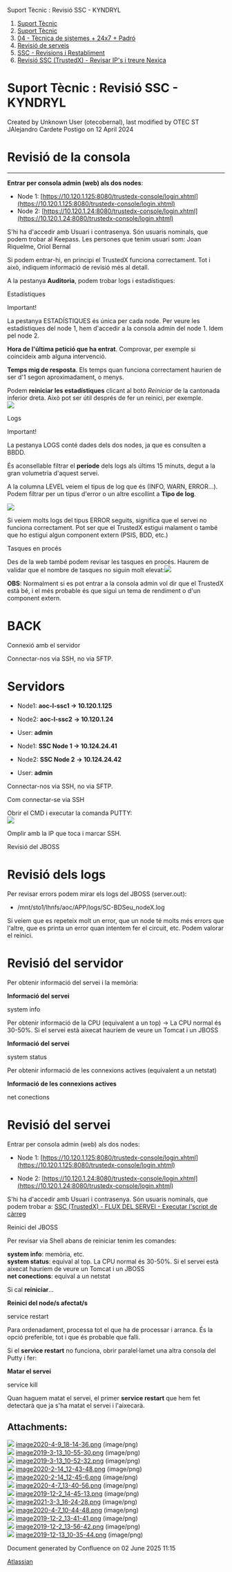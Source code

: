 Suport Tècnic : Revisió SSC - KYNDRYL  

1.  [Suport Tècnic](index.md)
2.  [Suport Tècnic](13893782.md)
3.  [04 - Tècnica de sistemes + 24x7 + Padró](26313202.md)
4.  [Revisió de serveis](36340340.md)
5.  [SSC - Revisions i Restabliment](SSC---Revisions-i-Restabliment_41521367.md)
6.  [Revisió SSC (TrustedX) - Revisar IP's i treure Nexica](36340764.md)

Suport Tècnic : Revisió SSC - KYNDRYL
=====================================

Created by Unknown User (otecobernal), last modified by OTEC ST JAlejandro Cardete Postigo on 12 April 2024

Revisió de la consola
=====================

* * *

**Entrar per consola admin (web) als dos nodes**:

*   Node 1: [https://10.120.1.125:8080/trustedx-console/login.xhtml](https://10.120.1.125:8080/trustedx-console/login.xhtml)
*   Node 2: [https://10.120.1.24:8080/trustedx-console/login.xhtml](https://10.120.1.24:8080/trustedx-console/login.xhtml)

S'hi ha d'accedir amb Usuari i contrasenya. Són usuaris nominals, que podem trobar al Keepass. Les persones que tenim usuari som: Joan Riquelme, Oriol Bernal

Si podem entrar-hi, en principi el TrustedX funciona correctament. Tot i això, indiquem informació de revisió més al detall.

A la pestanya **Auditoria**, podem trobar logs i estadístiques:

Estadístiques

  

Important!

La pestanya ESTADÍSTIQUES és única per cada node. Per veure les estadístiques del node 1, hem d'accedir a la consola admin del node 1. Idem pel node 2.

**Hora de l'última petició que ha entrat**. Comprovar, per exemple si coincideix amb alguna intervenció. 

**Temps mig de resposta**. Els temps quan funciona correctament haurien de ser d'1 segon aproximadament, o menys.

Podem **reiniciar les estadístiques** clicant al botó _Reiniciar_ de la cantonada inferior dreta. Això pot ser útil després de fer un reinici, per exemple.  
![](attachments/36340771/41522001.png)

Logs

Important!

La pestanya LOGS conté dades dels dos nodes, ja que es consulten a BBDD.

És aconsellable filtrar el **període** dels logs als últims 15 minuts, degut a la gran volumetria d'aquest servei.

A la columna LEVEL veiem el tipus de log que és (INFO, WARN, ERROR...). Podem filtrar per un tipus d'error o un altre escollint a **Tipo de log**.

![](attachments/36340771/41522002.png)

  

Si veiem molts logs del tipus ERROR seguits, significa que el servei no funciona correctament. Pot ser que el TrustedX estigui malament o també que ho estigui algun component extern (PSIS, BDD, etc.)

Tasques en procés

Des de la web també podem revisar les tasques en procés. Haurem de validar que el nombre de tasques no siguin molt elevat:![](attachments/36340771/41522003.png)

  

**OBS**: Normalment si es pot entrar a la consola admin vol dir que el TrustedX està bé, i el més probable és que sigui un tema de rendiment o d'un component extern.

  

BACK
====

Connexió amb el servidor

  

Connectar-nos via SSH, no via SFTP.

Servidors 
==========

*   Node1: **aoc-l-ssc1 → 10.120.1.125**
    
*   Node2: **aoc-l-ssc2** **→ 10.120.1.24**
*   User: **admin**

*   Node1: **SSC Node 1 → 10.124.24.41**
    
*   Node2: **SSC Node 2** **→ 10.124.24.42**
*   User: **admin**

Connectar-nos via SSH, no via SFTP.

Com connectar-se via SSH

Obrir el CMD i executar la comanda PUTTY:  
![](attachments/41521969/41521985.png)

Omplir amb la IP que toca i marcar SSH.

Revisió del JBOSS

Revisió dels logs
=================

Per revisar errors podem mirar els logs del JBOSS (server.out):

*   /mnt/sto1/lhnfs/aoc/APP/logs/SC-BDSeu\_nodeX.log

Si veiem que es repeteix molt un error, que un node té molts més errors que l'altre, que es printa un error quan intentem fer el circuit, etc. Podem valorar el reinici.

  

Revisió del servidor
====================

Per obtenir informació del servei i la memòria:

**Informació del servei**

system info

Per obtenir informació de la CPU (equivalent a un top) → La CPU normal és 30-50%. Si el servei està aixecat hauríem de veure un Tomcat i un JBOSS

**Informació del servei**

system status

Per obtenir informació de les connexions actives (equivalent a un netstat)

**Informació de les connexions actives**

net conections

  

Revisió del servei
==================

Entrar per consola admin (web) als dos nodes:

*   Node 1: [https://10.120.1.125:8080/trustedx-console/login.xhtml](https://10.120.1.125:8080/trustedx-console/login.xhtml)
    
*   Node 2: [https://10.120.1.24:8080/trustedx-console/login.xhtml](https://10.120.1.24:8080/trustedx-console/login.xhtml)
    

S'hi ha d'accedir amb Usuari i contrasenya. Són usuaris nominals, que podem trobar a: [SSC (TrustedX) - FLUX DEL SERVEI - Executar l'script de càrreg](https://confluence.aoc.cat/pages/viewpage.action?pageId=26313647)

Reinici del JBOSS

Per revisar via Shell abans de reiniciar tenim les comandes:

**system info**: memòria, etc.  
**system status**: equival al top. La CPU normal és 30-50%. Si el servei està aixecat hauríem de veure un Tomcat i un JBOSS  
**net conections**: equival a un netstat

  

Si cal **reiniciar**...

**Reinici del node/s afectat/s**

service restart

Para ordenadament, processa tot el que ha de processar i arranca. És la opció preferible, tot i que és probable que falli.

Si el **service restart** no funciona, obrir paralel·lamet una altra consola del Putty i fer:

**Matar el servei**

service kill

Quan haguem matat el servei, el primer **service restart** que hem fet detectarà que ja s'ha matat el servei i l'aixecarà.

Attachments:
------------

![](images/icons/bullet_blue.gif) [image2020-4-9\_18-14-36.png](attachments/36340771/36340772.png) (image/png)  
![](images/icons/bullet_blue.gif) [image2019-3-13\_10-55-30.png](attachments/36340771/36340773.png) (image/png)  
![](images/icons/bullet_blue.gif) [image2019-3-13\_10-52-32.png](attachments/36340771/36340774.png) (image/png)  
![](images/icons/bullet_blue.gif) [image2020-2-14\_12-43-48.png](attachments/36340771/36340775.png) (image/png)  
![](images/icons/bullet_blue.gif) [image2020-2-14\_12-45-6.png](attachments/36340771/36340776.png) (image/png)  
![](images/icons/bullet_blue.gif) [image2020-4-7\_13-40-56.png](attachments/36340771/36340777.png) (image/png)  
![](images/icons/bullet_blue.gif) [image2019-12-2\_14-45-13.png](attachments/36340771/36340779.png) (image/png)  
![](images/icons/bullet_blue.gif) [image2021-3-3\_16-24-28.png](attachments/36340771/41521998.png) (image/png)  
![](images/icons/bullet_blue.gif) [image2020-4-7\_10-44-48.png](attachments/36340771/41521999.png) (image/png)  
![](images/icons/bullet_blue.gif) [image2019-12-2\_13-41-41.png](attachments/36340771/41522001.png) (image/png)  
![](images/icons/bullet_blue.gif) [image2019-12-2\_13-56-42.png](attachments/36340771/41522002.png) (image/png)  
![](images/icons/bullet_blue.gif) [image2019-12-13\_10-35-44.png](attachments/36340771/41522003.png) (image/png)  

Document generated by Confluence on 02 June 2025 11:15

[Atlassian](http://www.atlassian.com/)